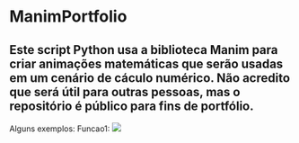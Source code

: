 # ManimPortfolio
Este script Python usa a biblioteca Manim para criar animações matemáticas que serão usadas em um cenário de cáculo numérico.
Não acredito que será útil para outras pessoas, mas o repositório é público para fins de portfólio.
---
Alguns exemplos:
Funcao1: 
<img src="https://render.githubusercontent.com/render/math?math=\int_{-2}^{0} (x-3)+\frac{x^3}{2} dx">
